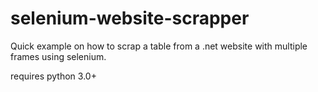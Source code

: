 # selenium-website-scrapper
Quick example on how to scrap a table from a .net website with multiple frames using selenium.

requires python 3.0+
